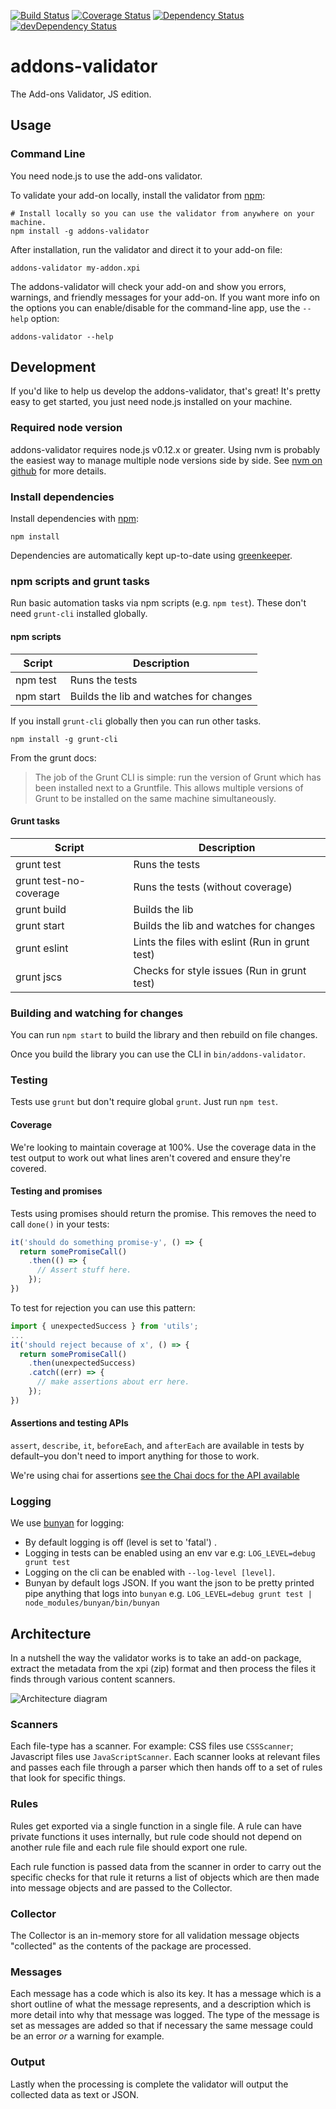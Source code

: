 [![Build Status](https://travis-ci.org/mozilla/addons-validator.svg?branch=master)](https://travis-ci.org/mozilla/addons-validator)
[![Coverage Status](https://coveralls.io/repos/mozilla/addons-validator/badge.svg?branch=master&service=github)](https://coveralls.io/github/mozilla/addons-validator?branch=master)
[![Dependency Status](https://david-dm.org/mozilla/addons-validator.svg)](https://david-dm.org/mozilla/addons-validator)
[![devDependency Status](https://david-dm.org/mozilla/addons-validator/dev-status.svg)](https://david-dm.org/mozilla/addons-validator#info=devDependencies)

# addons-validator

The Add-ons Validator, JS edition.

## Usage

### Command Line

You need node.js to use the add-ons validator.

To validate your add-on locally, install the validator from
[npm](http://nodejs.org/):

```
# Install locally so you can use the validator from anywhere on your machine.
npm install -g addons-validator
```

After installation, run the validator and direct it to your add-on file:

```
addons-validator my-addon.xpi
```

The addons-validator will check your add-on and show you errors, warnings,
and friendly messages for your add-on. If you want more info on the options
you can enable/disable for the command-line app, use the `--help` option:

```
addons-validator --help
```

## Development

If you'd like to help us develop the addons-validator, that's great! It's
pretty easy to get started, you just need node.js installed on your machine.

### Required node version

addons-validator requires node.js v0.12.x or greater. Using nvm is probably the
easiest way to manage multiple node versions side by side. See
[nvm on github](https://github.com/creationix/nvm) for more details.

### Install dependencies

Install dependencies with [npm](http://nodejs.org/):

```
npm install
```

Dependencies are automatically kept up-to-date using [greenkeeper](http://greenkeeper.io/).

### npm scripts and grunt tasks

Run basic automation tasks via npm scripts (e.g. `npm test`).
These don't need `grunt-cli` installed globally.

#### npm scripts

| Script       | Description                                               |
|--------------|-----------------------------------------------------------|
| npm test     |  Runs the tests                                           |
| npm start    |  Builds the lib and watches for changes                   |

If you install `grunt-cli` globally then you can run other tasks.

```
npm install -g grunt-cli
```

From the grunt docs:

>  The job of the Grunt CLI is simple: run the version of Grunt which has
   been installed next to a Gruntfile. This allows multiple versions of
   Grunt to be installed on the same machine simultaneously.

#### Grunt tasks

| Script                 | Description                                      |
|------------------------|--------------------------------------------------|
| grunt test             |  Runs the tests                                  |
| grunt test-no-coverage |  Runs the tests (without coverage)               |
| grunt build            |  Builds the lib                                  |
| grunt start            |  Builds the lib and watches for changes          |
| grunt eslint           |  Lints the files with eslint (Run in grunt test) |
| grunt jscs             |  Checks for style issues  (Run in grunt test)    |


### Building and watching for changes

You can run `npm start` to build the library and then rebuild on file changes.

Once you build the library you can use the CLI in `bin/addons-validator`.

### Testing

Tests use `grunt` but don't require global `grunt`. Just run `npm test`.

#### Coverage

We're looking to maintain coverage at 100%. Use the coverage data in the
test output to work out what lines aren't covered and ensure they're covered.

#### Testing and promises

Tests using promises should return the promise. This removes the need to call
`done()` in your tests:

```javascript
it('should do something promise-y', () => {
  return somePromiseCall()
    .then(() => {
      // Assert stuff here.
    });
})
```

To test for rejection you can use this pattern:

```javascript
import { unexpectedSuccess } from 'utils';
...
it('should reject because of x', () => {
  return somePromiseCall()
    .then(unexpectedSuccess)
    .catch((err) => {
      // make assertions about err here.
    });
})
```

#### Assertions and testing APIs

`assert`, `describe`, `it`, `beforeEach`, and `afterEach` are
available in tests by default–you don't need to import anything
for those to work.

We're using chai for assertions [see the Chai docs for the API
available](http://chaijs.com/api/assert/)

### Logging

We use [bunyan](https://github.com/trentm/node-bunyan) for logging:

* By default logging is off (level is set to 'fatal') .
* Logging in tests can be enabled using an env var e.g: `LOG_LEVEL=debug grunt test`
* Logging on the cli can be enabled with `--log-level [level]`.
* Bunyan by default logs JSON. If you want the json to be pretty printed
  pipe anything that logs into `bunyan` e.g. `LOG_LEVEL=debug grunt test
  | node_modules/bunyan/bin/bunyan`


## Architecture

In a nutshell the way the validator works is to take an add-on
package, extract the metadata from the xpi (zip) format and then
process the files it finds through various content scanners.

![Architecture diagram](https://raw.github.com/mozilla/addons-validator/master/docs/diagrams/addon-validator-flow.png)

### Scanners

Each file-type has a scanner. For example: CSS files use `CSSScanner`;
Javascript files use `JavaScriptScanner`. Each scanner looks at relevant
files and passes each file through a parser which then hands off to
a set of rules that look for specific things.

### Rules

Rules get exported via a single function in a single file. A rule can
have private functions it uses internally, but rule code should not depend
on another rule file and each rule file should export one rule.

Each rule function is passed data from the scanner in order to carry
out the specific checks for that rule it returns a list of objects which
are then made into message objects and are passed to the Collector.

### Collector

The Collector is an in-memory store for all validation message objects
"collected" as the contents of the package are processed.

### Messages

Each message has a code which is also its key. It has a message which
is a short outline of what the message represents, and a description
which is more detail into why that message was logged. The type of
the message is set as messages are added so that if necessary the
same message could be an error *or* a warning for example.

### Output

Lastly when the processing is complete the validator will output
the collected data as text or JSON.
